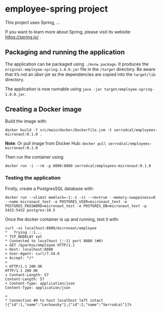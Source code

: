 # employee-spring project

This project uses Spring, ...

If you want to learn more about Spring, please visit its website: https://spring.io/ .

## Packaging and running the application

The application can be packaged using `./mvnw package`.
It produces the `original-employee-spring-1.0.0.jar` file in the `/target` directory.
Be aware that it’s not an _über-jar_ as the dependencies are copied into the `target/lib` directory.

The application is now runnable using `java -jar target/employee-spring-1.0.0.jar`.

## Creating a Docker image

Build the image with:
```
docker build -f src/main/docker/Dockerfile.jvm -t serrodcal/employees-micronaut:0.1.0 .
```

**Note**: Or pull image from Docker Hub: `docker pull serrodcal/employees-micronaut:0.1.0`

Then run the container using:
```
docker run -i --rm -p 8080:8080 serrodcal/employees-micronaut:0.1.0
```

### Testing the application

Firstly, create a PostgresSQL database with:
```
docker run --ulimit memlock=-1:-1 -it --rm=true --memory-swappiness=0 --name micronaut_test -e POSTGRES_USER=micronaut_test -e POSTGRES_PASSWORD=micronaut_test -e POSTGRES_DB=micronaut_test -p 5432:5432 postgres:10.5
```

Once the docker container is up and running, test it with:
```
curl -vi localhost:8080/micronaut/employee
*   Trying ::1...
* TCP_NODELAY set
* Connected to localhost (::1) port 8080 (#0)
> GET /quarkus/employee HTTP/1.1
> Host: localhost:8080
> User-Agent: curl/7.54.0
> Accept: */*
>
< HTTP/1.1 200 OK
HTTP/1.1 200 OK
< Content-Length: 57
Content-Length: 57
< Content-Type: application/json
Content-Type: application/json

<
* Connection #0 to host localhost left intact
[{"id":1,"name":"Lechowsky"},{"id":2,"name":"Serrodcal"}]%    
```
